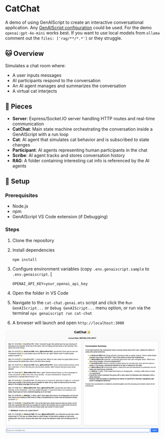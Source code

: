 # CatChat

A demo of using GenAIScript to create an interactive conversational application. Any [GenAIScript configuration](https://microsoft.github.io/genaiscript/getting-started/configuration/) could be used. For the demo `openai:gpt-4o-mini` works best. If you want to use local models from `ollama` comment out the `files: ['rag/**/*.*']` or they struggle.

## 🐱 Overview

Simulates a chat room where:

- A user inputs messages
- AI participants respond to the conversation
- An AI agent manages and summarizes the conversation
- A virtual cat interjects

## 🧩 Pieces

- **Server**: Express/Socket.IO server handling HTTP routes and real-time communication
- **CatChat**: Main state machine orchestrating the conversation inside a GenAIScript with a run loop
- **Cat**: AI agent that simulates cat behavior and is subscribed to state changes
- **Participant**: AI agents representing human participants in the chat
- **Scribe**: AI agent tracks and stores conversation history
- **RAG**: A folder containing interesting cat info is referenced by the AI agents

## 🚀 Setup

### Prerequisites

- Node.js
- npm
- GenAIScript VS Code extension (if Debugging)

### Steps

1. Clone the repository
2. Install dependencies

   ```bash
   npm install
   ```

3. Configure environment variables (copy `.env.genaiscript.sample` to `.env.genaiscript`. [

   ```
   OPENAI_API_KEY=your_openai_api_key
   ```

4. Open the folder in VS Code

5. Navigate to the `cat-chat.genai.mts` script and click the `Run GenAIScript...` or `Debug GenAIScript...` menu option, or run via the terminal `npx genaiscript run cat-chat`

6. A browser will launch and open `http://localhost:3000`

![CatChat Interface](image.png)
